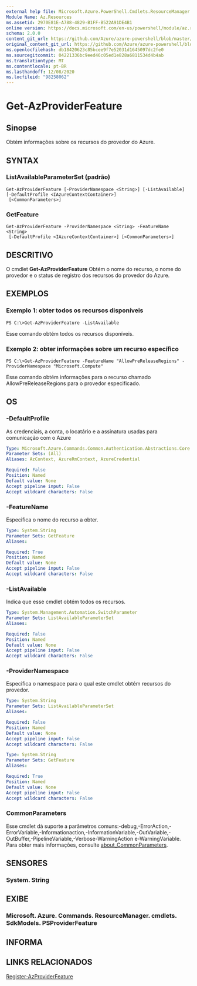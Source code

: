 ```yaml
---
external help file: Microsoft.Azure.PowerShell.Cmdlets.ResourceManager.dll-Help.xml
Module Name: Az.Resources
ms.assetid: 2970E81E-A788-4829-B1FF-B522A91DE4B1
online version: https://docs.microsoft.com/en-us/powershell/module/az.resources/get-azproviderfeature
schema: 2.0.0
content_git_url: https://github.com/Azure/azure-powershell/blob/master/src/Resources/Resources/help/Get-AzProviderFeature.md
original_content_git_url: https://github.com/Azure/azure-powershell/blob/master/src/Resources/Resources/help/Get-AzProviderFeature.md
ms.openlocfilehash: db18420623c85bcee9f7e52031d1645097dc2fe0
ms.sourcegitcommit: 04221336bc9eed46c05ed1e828a6811534d4b4ab
ms.translationtype: MT
ms.contentlocale: pt-BR
ms.lasthandoff: 12/08/2020
ms.locfileid: "98258062"
---
```

# Get-AzProviderFeature

## Sinopse
Obtém informações sobre os recursos do provedor do Azure.

## SYNTAX

### ListAvailableParameterSet (padrão)
```
Get-AzProviderFeature [-ProviderNamespace <String>] [-ListAvailable] [-DefaultProfile <IAzureContextContainer>]
 [<CommonParameters>]
```

### GetFeature
```
Get-AzProviderFeature -ProviderNamespace <String> -FeatureName <String>
 [-DefaultProfile <IAzureContextContainer>] [<CommonParameters>]
```

## DESCRITIVO
O cmdlet **Get-AzProviderFeature** Obtém o nome do recurso, o nome do provedor e o status de registro dos recursos do provedor do Azure.

## EXEMPLOS

### Exemplo 1: obter todos os recursos disponíveis
```
PS C:\>Get-AzProviderFeature -ListAvailable
```

Esse comando obtém todos os recursos disponíveis.

### Exemplo 2: obter informações sobre um recurso específico
```
PS C:\>Get-AzProviderFeature -FeatureName "AllowPreReleaseRegions" -ProviderNamespace "Microsoft.Compute"
```

Esse comando obtém informações para o recurso chamado AllowPreReleaseRegions para o provedor especificado.

## OS

### -DefaultProfile
As credenciais, a conta, o locatário e a assinatura usadas para comunicação com o Azure

```yaml
Type: Microsoft.Azure.Commands.Common.Authentication.Abstractions.Core.IAzureContextContainer
Parameter Sets: (All)
Aliases: AzContext, AzureRmContext, AzureCredential

Required: False
Position: Named
Default value: None
Accept pipeline input: False
Accept wildcard characters: False
```

### -FeatureName
Especifica o nome do recurso a obter.

```yaml
Type: System.String
Parameter Sets: GetFeature
Aliases:

Required: True
Position: Named
Default value: None
Accept pipeline input: False
Accept wildcard characters: False
```

### -ListAvailable
Indica que esse cmdlet obtém todos os recursos.

```yaml
Type: System.Management.Automation.SwitchParameter
Parameter Sets: ListAvailableParameterSet
Aliases:

Required: False
Position: Named
Default value: None
Accept pipeline input: False
Accept wildcard characters: False
```

### -ProviderNamespace
Especifica o namespace para o qual este cmdlet obtém recursos do provedor.

```yaml
Type: System.String
Parameter Sets: ListAvailableParameterSet
Aliases:

Required: False
Position: Named
Default value: None
Accept pipeline input: False
Accept wildcard characters: False
```

```yaml
Type: System.String
Parameter Sets: GetFeature
Aliases:

Required: True
Position: Named
Default value: None
Accept pipeline input: False
Accept wildcard characters: False
```

### CommonParameters
Esse cmdlet dá suporte a parâmetros comuns:-debug,-ErrorAction,-ErrorVariable,-Informationaction,-InformationVariable,-OutVariable,-OutBuffer,-PipelineVariable,-Verbose-WarningAction e-WarningVariable. Para obter mais informações, consulte [about_CommonParameters](http://go.microsoft.com/fwlink/?LinkID=113216).

## SENSORES

### System. String

## EXIBE

### Microsoft. Azure. Commands. ResourceManager. cmdlets. SdkModels. PSProviderFeature

## INFORMA

## LINKS RELACIONADOS

[Register-AzProviderFeature](./Register-AzProviderFeature.md)


